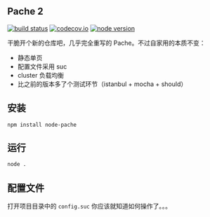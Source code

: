 Pache 2
---

[![build status][travis-image]][travis-url]
[![codecov.io][codecov-image]][codecov-url]
[![node version][node-image]][node-url]

[travis-image]: https://api.travis-ci.org/VecHK/Pache2.svg?branch=master
[travis-url]: https://travis-ci.org/VecHK/Pache2
[codecov-image]: https://img.shields.io/codecov/c/github/VecHK/Pache2/master.svg
[codecov-url]: https://codecov.io/github/VecHK/Pache2?branch=master
[node-image]: https://img.shields.io/badge/node.js-%3E=_6.x-green.svg
[node-url]: http://nodejs.org/download/

干脆开个新的仓库吧，几乎完全重写的 Pache。不过自家用的本质不变：

 * 静态单页
 * 配置文件采用 suc
 * cluster 负载均衡
 * 比之前的版本多了个测试环节（istanbul + mocha + should）

## 安装

```
npm install node-pache
```

## 运行

```bash
node .
```

## 配置文件

打开项目目录中的 `config.suc` 你应该就知道如何操作了。。。
